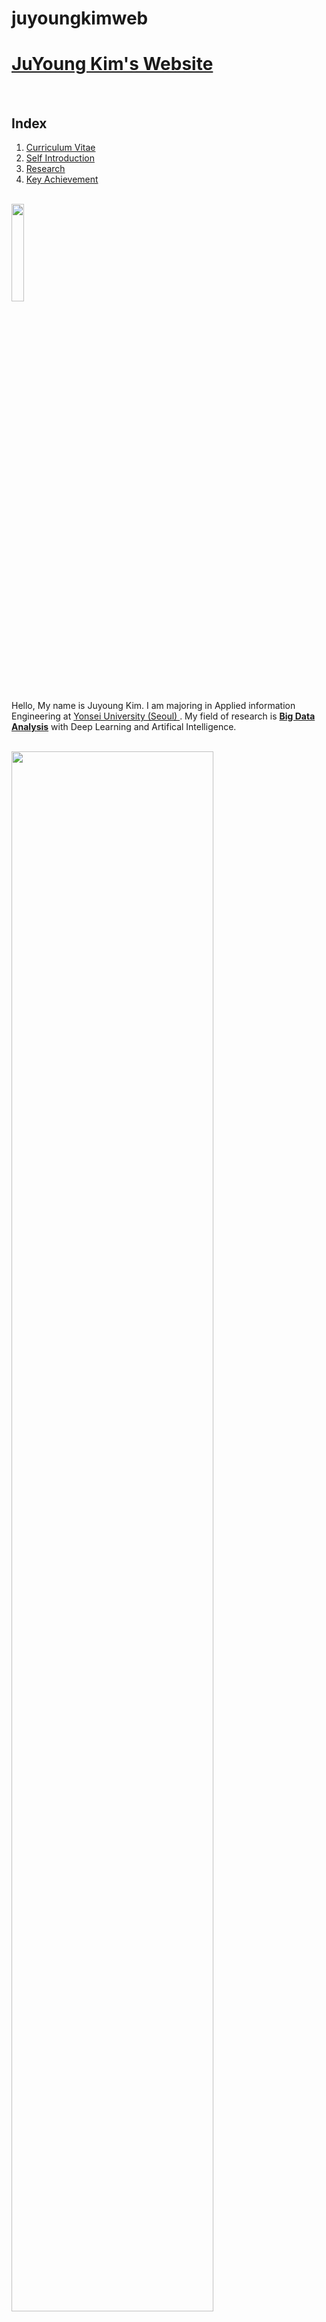 # juyoungkimweb
<!doctype html>
<html>
  <head>
    <title> JuYoung Kim's Website </title>
    <meta charset = "utf-8">
  </head>

  <body>
    <h1><a href="1.html">JuYoung Kim's Website </a> </h1>
    <br>
    <h2>Index</h2>
    <ol>
      <li><a href="Curriculum.html">Curriculum Vitae </li></a>
      <li><a href="Self.html">Self Introduction</li></a>
      <li><a href="Research.html">Research</li></a>
      <li><a href="Achievement.html">Key Achievement</a></li>
    </ol>



  <br>
  <img src="pic.jpg"width="20%">
  <br>
    <p>
    Hello, My name is Juyoung Kim. I am majoring in Applied information Engineering at <a href="https://www.yonsei.ac.kr/en_sc/" target="_blank" title = "Yonsei Univ Webpage"> Yonsei University (Seoul) </a>.
    My field of research is <strong><u>Big Data Analysis</u></strong> with Deep Learning and Artifical Intelligence.
    </p>
    <br>
    <img src = "web1.jpg"width="80%">
    <br>
    The narrator introduces himself as a man who learned when he was a child that adults lack imagination and understanding. He is now a pilot who has crash-landed in a desert. He encounters a small boy who asks him for a drawing of a sheep, and the narrator obliges. The narrator, who calls the child the little prince, learns that the boy comes from a very small planet, which the narrator believes to be asteroid B-612. Over the course of the next few days, the little prince tells the narrator about his life.<br><br> On his asteroid-planet, which is no bigger than a house, the prince spends his time pulling up baobab seedlings, lest they grow big enough to engulf the tiny planet.<p> One day an anthropomorphic rose grows on the planet, and the prince loves her with all his heart.</p> <p style="margin-top:40px;">However, her vanity and demands b  ecome too much for the prince, and he leaves.
  </body>
</html>
